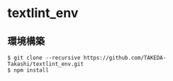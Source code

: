 # textlint\_env

## 環境構築
```
$ git clone --recursive https://github.com/TAKEDA-Takashi/textlint_env.git
$ npm install
```
